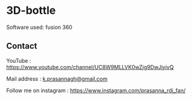 # 3D-bottle

Software used: fusion 360

## Contact 

YouTube : https://www.youtube.com/channel/UC8W9MLLVK0wZjg9DwJiyivQ

Mail address : k.prasannagh@gmail.com

Follow me on instagram : https://www.instagram.com/prasanna_rdj_fan/
